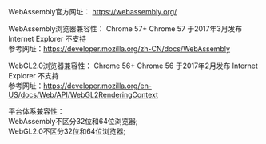 WebAssembly官方网址： https://webassembly.org/

WebAssembly浏览器兼容性：
    Chrome 57+  Chrome 57 于2017年3月发布
    Internet Explorer 不支持  
参考网址：https://developer.mozilla.org/zh-CN/docs/WebAssembly

WebGL2.0浏览器兼容性：
    Chrome 56+  Chrome 56 于2017年2月发布
    Internet Explorer 不支持  
参考网址：https://developer.mozilla.org/en-US/docs/Web/API/WebGL2RenderingContext

平台体系兼容性：  
    WebAssembly不区分32位和64位浏览器;  
    WebGL2.0不区分32位和64位浏览器;






